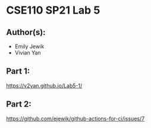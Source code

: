 # CSE110 SP21 Lab 5

## Author(s):
- Emily Jewik
- Vivian Yan

## Part 1:

https://v2yan.github.io/Lab5-1/

## Part 2:

https://github.com/ejewik/github-actions-for-ci/issues/7
